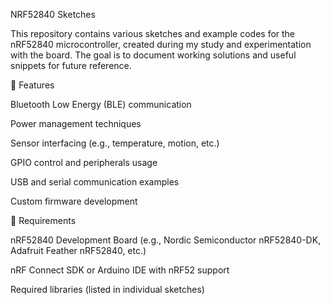 NRF52840 Sketches

This repository contains various sketches and example codes for the nRF52840 microcontroller, created during my study and experimentation with the board. The goal is to document working solutions and useful snippets for future reference.

📌 Features

Bluetooth Low Energy (BLE) communication

Power management techniques

Sensor interfacing (e.g., temperature, motion, etc.)

GPIO control and peripherals usage

USB and serial communication examples

Custom firmware development

🔧 Requirements

nRF52840 Development Board (e.g., Nordic Semiconductor nRF52840-DK, Adafruit Feather nRF52840, etc.)

nRF Connect SDK or Arduino IDE with nRF52 support

Required libraries (listed in individual sketches)
